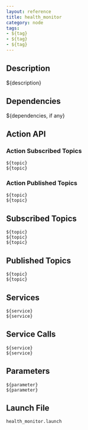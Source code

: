 ```yaml
---
layout: reference
title: health_monitor
category: node
tags: 
- ${tag}
- ${tag}
- ${tag}
---
```


## Description
${description}

## Dependencies
${dependencies, if any}

## Action API
### Action Subscribed Topics
``${topic}``  
``${topic}``  

### Action Published Topics
``${topic}``  
``${topic}``  

## Subscribed Topics
``${topic}``  
``${topic}``  
``${topic}``  

## Published Topics
``${topic}``  
``${topic}``  

## Services
``${service}``  
``${service}``  

## Service Calls
``${service}``  
``${service}``  

## Parameters
``${parameter}``  
``${parameter}``  

## Launch File
``health_monitor.launch``  